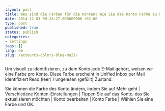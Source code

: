 ```yaml
---
layout: post
title: Was sind die Farben für die Konten? Wie Sie das Konto Farbe zu ändern?
date: 2014-12-03 09:28:27.000000000 +02:00
type: post
published: true
status: publish
categories:
- Settings
tags: []
lang: de
slug: /accounts-colors-blue-mail/
---
```


Um visuell zu identifizieren, zu dem Konto jede E-Mail gehört, weisen wir eine Farbe pro Konto. Diese Farbe erscheint in Unified Inbox per Mail identifiziert Read (leer) / ungelesen (gefüllt) Zustand.

Sie können die Farbe des Konto ändern, indem Sie auf Mehr geht \| Verschiedene Konten-Einstellungen \| Tippen Sie auf das Konto, das Sie aktualisieren möchten \| Konto bearbeiten \| Konto Farbe \| Wählen Sie eine Farbe und OK.
